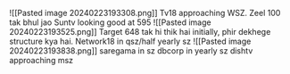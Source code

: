 ![[Pasted image 20240223193308.png]]
Tv18 approaching WSZ.
Zeel 100 tak bhul jao
Suntv looking good at 595
![[Pasted image 20240223193525.png]]
Target 648 tak hi thik hai initially, phir dekhege structure kya hai. 
Network18 in qsz/half yearly sz
![[Pasted image 20240223193838.png]]
saregama in sz
dbcorp in yearly sz
dishtv approaching msz
